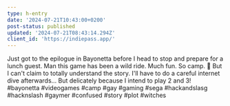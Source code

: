 ```yaml
---
type: h-entry
date: '2024-07-21T10:43:00+0200'
post-status: published
updated: '2024-07-21T08:43:14.294Z'
client_id: 'https://indiepass.app/'
---
```

Just got to the epilogue in Bayonetta before I head to stop and prepare for a lunch guest. Man this game has been a wild ride. Much fun. So camp. 💃 But I can't claim to totally understand the story. I'll have to do a careful internet dive afterwards... But delicately because I intend to play 2 and 3! #bayonetta #videogames #camp #gay #gaming #sega #hackandslasg #hacknslash #gaymer #confused #story #plot #witches
